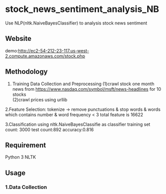 # stock_news_sentiment_analysis_NB
Use NLP(nltk.NaiveBayesClassifier) to analysis stock news sentiment 

 ## Website
demo:http://ec2-54-212-23-117.us-west-2.compute.amazonaws.com/stock.php

## Methodology
1. Training Data Collection and Preprocessing
 (1)crawl stock one month news from https://www.nasdaq.com/symbol/msft/news-headlines for 10 stocks  
 (2)crawl prices using urllib
  
2.Feature Selection:
 tokenize -> remove punctuations & stop words & words which contains number & word frequency < 3 
 total feature is  16622  

3.Classification
using nltk.NaiveBayesClassifie as classifier
training set count: 3000
test count:892
accuracy:0.816


## Requirement
Python 3
NLTK

## Usage
### 1.Data Collection

